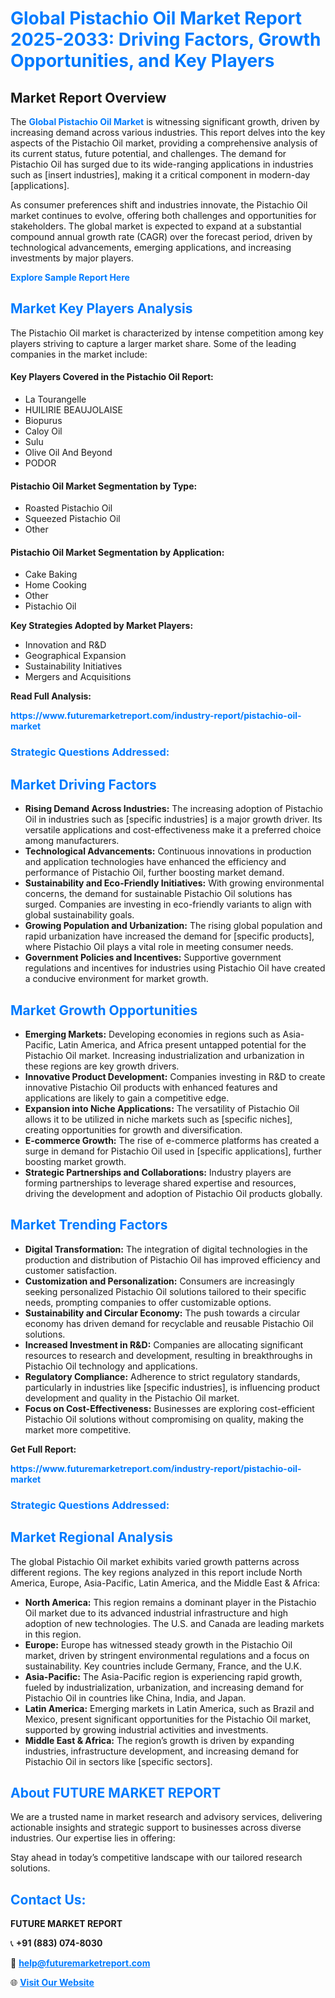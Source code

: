 <h1 style="color: #007BFF;">Global Pistachio Oil Market Report 2025-2033: Driving Factors, Growth Opportunities, and Key Players</h1>

<section id="overview">
<h2>Market Report Overview</h2>
<p>The <a href="https://www.futuremarketreport.com/industry-report/pistachio-oil-market" style="color: #007BFF; text-decoration: none;"><strong>Global Pistachio Oil Market</strong></a> is witnessing significant growth, driven by increasing demand across various industries. This report delves into the key aspects of the Pistachio Oil market, providing a comprehensive analysis of its current status, future potential, and challenges. The demand for Pistachio Oil has surged due to its wide-ranging applications in industries such as [insert industries], making it a critical component in modern-day [applications].</p>
<p>As consumer preferences shift and industries innovate, the Pistachio Oil market continues to evolve, offering both challenges and opportunities for stakeholders. The global market is expected to expand at a substantial compound annual growth rate (CAGR) over the forecast period, driven by technological advancements, emerging applications, and increasing investments by major players.</p>
</section>

<section id="overview">
<p><a href="https://www.futuremarketreport.com/request-sample/reportId=113108" style="color: #007BFF; text-decoration: none;"><strong>Explore Sample Report Here</strong></a></p>
</section>

<section id="key-players">
<h2 style="color: #007BFF;">Market Key Players Analysis</h2>
<p>The Pistachio Oil market is characterized by intense competition among key players striving to capture a larger market share. Some of the leading companies in the market include:</p>
<h4>Key Players Covered in the Pistachio Oil Report:</h4>
<ul><li>La Tourangelle</li><li>HUILIRIE BEAUJOLAISE</li><li>Biopurus</li><li>Caloy Oil</li><li>Sulu</li><li>Olive Oil And Beyond</li><li>PODOR</li></ul>
<h4>Pistachio Oil Market Segmentation by Type:</h4>
<ul><li>Roasted Pistachio Oil</li><li>Squeezed Pistachio Oil</li><li>Other</li></ul>

<h4>Pistachio Oil Market Segmentation by Application:</h4>
<ul><li>Cake Baking</li><li>Home Cooking</li><li>Other</li><li>Pistachio Oil</li></ul>
<p><strong>Key Strategies Adopted by Market Players:</strong></p>
<ul>
<li>Innovation and R&D</li>
<li>Geographical Expansion</li>
<li>Sustainability Initiatives</li>
<li>Mergers and Acquisitions</li>
</ul>
</section>

<section>
<p><strong>Read Full Analysis: </strong></p><a href="https://www.futuremarketreport.com/industry-report/pistachio-oil-market" style="color: #007BFF; text-decoration: none;"><strong>https://www.futuremarketreport.com/industry-report/pistachio-oil-market</strong></a>
<h3 style="color: #007BFF;">Strategic Questions Addressed:</h3>
</section>

<section id="driving-factors">
<h2 style="color: #007BFF;">Market Driving Factors</h2>
<ul>
<li><strong>Rising Demand Across Industries:</strong> The increasing adoption of Pistachio Oil in industries such as [specific industries] is a major growth driver. Its versatile applications and cost-effectiveness make it a preferred choice among manufacturers.</li>
<li><strong>Technological Advancements:</strong> Continuous innovations in production and application technologies have enhanced the efficiency and performance of Pistachio Oil, further boosting market demand.</li>
<li><strong>Sustainability and Eco-Friendly Initiatives:</strong> With growing environmental concerns, the demand for sustainable Pistachio Oil solutions has surged. Companies are investing in eco-friendly variants to align with global sustainability goals.</li>
<li><strong>Growing Population and Urbanization:</strong> The rising global population and rapid urbanization have increased the demand for [specific products], where Pistachio Oil plays a vital role in meeting consumer needs.</li>
<li><strong>Government Policies and Incentives:</strong> Supportive government regulations and incentives for industries using Pistachio Oil have created a conducive environment for market growth.</li>
</ul>
</section>

<section id="growth-opportunities">
<h2 style="color: #007BFF;">Market Growth Opportunities</h2>
<ul>
<li><strong>Emerging Markets:</strong> Developing economies in regions such as Asia-Pacific, Latin America, and Africa present untapped potential for the Pistachio Oil market. Increasing industrialization and urbanization in these regions are key growth drivers.</li>
<li><strong>Innovative Product Development:</strong> Companies investing in R&D to create innovative Pistachio Oil products with enhanced features and applications are likely to gain a competitive edge.</li>
<li><strong>Expansion into Niche Applications:</strong> The versatility of Pistachio Oil allows it to be utilized in niche markets such as [specific niches], creating opportunities for growth and diversification.</li>
<li><strong>E-commerce Growth:</strong> The rise of e-commerce platforms has created a surge in demand for Pistachio Oil used in [specific applications], further boosting market growth.</li>
<li><strong>Strategic Partnerships and Collaborations:</strong> Industry players are forming partnerships to leverage shared expertise and resources, driving the development and adoption of Pistachio Oil products globally.</li>
</ul>
</section>

<section id="trending-factors">
<h2 style="color: #007BFF;">Market Trending Factors</h2>
<ul>
<li><strong>Digital Transformation:</strong> The integration of digital technologies in the production and distribution of Pistachio Oil has improved efficiency and customer satisfaction.</li>
<li><strong>Customization and Personalization:</strong> Consumers are increasingly seeking personalized Pistachio Oil solutions tailored to their specific needs, prompting companies to offer customizable options.</li>
<li><strong>Sustainability and Circular Economy:</strong> The push towards a circular economy has driven demand for recyclable and reusable Pistachio Oil solutions.</li>
<li><strong>Increased Investment in R&D:</strong> Companies are allocating significant resources to research and development, resulting in breakthroughs in Pistachio Oil technology and applications.</li>
<li><strong>Regulatory Compliance:</strong> Adherence to strict regulatory standards, particularly in industries like [specific industries], is influencing product development and quality in the Pistachio Oil market.</li>
<li><strong>Focus on Cost-Effectiveness:</strong> Businesses are exploring cost-efficient Pistachio Oil solutions without compromising on quality, making the market more competitive.</li>
</ul>
</section>

<section>
<p><strong>Get Full Report: </strong></p><a href="https://www.futuremarketreport.com/industry-report/pistachio-oil-market" style="color: #007BFF; text-decoration: none;"><strong>https://www.futuremarketreport.com/industry-report/pistachio-oil-market</strong></a>
<h3 style="color: #007BFF;">Strategic Questions Addressed:</h3>
</section>


<section id="regional-analysis">
<h2 style="color: #007BFF;">Market Regional Analysis</h2>
<p>The global Pistachio Oil market exhibits varied growth patterns across different regions. The key regions analyzed in this report include North America, Europe, Asia-Pacific, Latin America, and the Middle East & Africa:</p>
<ul>
<li><strong>North America:</strong> This region remains a dominant player in the Pistachio Oil market due to its advanced industrial infrastructure and high adoption of new technologies. The U.S. and Canada are leading markets in this region.</li>
<li><strong>Europe:</strong> Europe has witnessed steady growth in the Pistachio Oil market, driven by stringent environmental regulations and a focus on sustainability. Key countries include Germany, France, and the U.K.</li>
<li><strong>Asia-Pacific:</strong> The Asia-Pacific region is experiencing rapid growth, fueled by industrialization, urbanization, and increasing demand for Pistachio Oil in countries like China, India, and Japan.</li>
<li><strong>Latin America:</strong> Emerging markets in Latin America, such as Brazil and Mexico, present significant opportunities for the Pistachio Oil market, supported by growing industrial activities and investments.</li>
<li><strong>Middle East & Africa:</strong> The region’s growth is driven by expanding industries, infrastructure development, and increasing demand for Pistachio Oil in sectors like [specific sectors].</li>
</ul>
</section>

<footer>
<h2 style="color: #007BFF;">About FUTURE MARKET REPORT</h2>
<p>We are a trusted name in market research and advisory services, delivering actionable insights and strategic support to businesses across diverse industries. Our expertise lies in offering:</p>

<p>Stay ahead in today’s competitive landscape with our tailored research solutions.</p>

<h2 style="color: #007BFF;">Contact Us:</h2>
<p><strong>FUTURE MARKET REPORT</strong></p>
<p>📞 <strong>+91 (883) 074-8030</strong></p>
<p>📧 <strong><a href="mailto:help@futuremarketreport.com" style="color: #007BFF;">help@futuremarketreport.com</a></strong></p>
<p>🌐 <strong><a href="https://www.futuremarketreport.com/" style="color: #007BFF;">Visit Our Website</a></strong></p>
</footer>